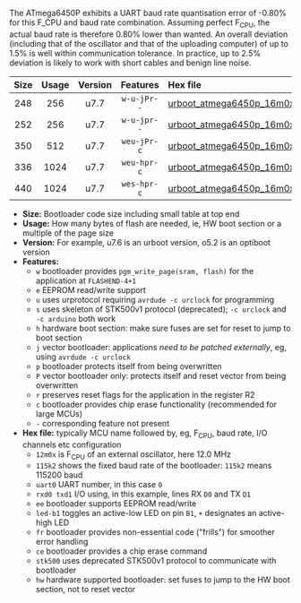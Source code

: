 The ATmega6450P exhibits a UART baud rate quantisation error of -0.80% for this F_CPU and baud rate combination. Assuming perfect F<sub>CPU</sub>, the actual baud rate is therefore 0.80% lower than wanted. An overall deviation (including that of the oscillator and that of the uploading computer) of up to 1.5% is well within communication tolerance. In practice, up to 2.5% deviation is likely to work with short cables and benign line noise.

|Size|Usage|Version|Features|Hex file|
|:-:|:-:|:-:|:-:|:--|
|248|256|u7.7|`w-u-jPr--`|[urboot_atmega6450p_16m0x_++57k6_uart0_rxe0_txe1_led+b7.hex](https://raw.githubusercontent.com/stefanrueger/urboot.hex/main/cores/megacore/atmega6450p/external_oscillator/fcpu_16m0x/br_++57k6/urboot_atmega6450p_16m0x_++57k6_uart0_rxe0_txe1_led+b7.hex)|
|252|256|u7.7|`w-u-jpr--`|[urboot_atmega6450p_16m0x_++57k6_uart0_rxe0_txe1_led+b7_fr.hex](https://raw.githubusercontent.com/stefanrueger/urboot.hex/main/cores/megacore/atmega6450p/external_oscillator/fcpu_16m0x/br_++57k6/urboot_atmega6450p_16m0x_++57k6_uart0_rxe0_txe1_led+b7_fr.hex)|
|350|512|u7.7|`weu-jPr-c`|[urboot_atmega6450p_16m0x_++57k6_uart0_rxe0_txe1_ee_led+b7_fr_ce.hex](https://raw.githubusercontent.com/stefanrueger/urboot.hex/main/cores/megacore/atmega6450p/external_oscillator/fcpu_16m0x/br_++57k6/urboot_atmega6450p_16m0x_++57k6_uart0_rxe0_txe1_ee_led+b7_fr_ce.hex)|
|336|1024|u7.7|`weu-hpr-c`|[urboot_atmega6450p_16m0x_++57k6_uart0_rxe0_txe1_ee_led+b7_fr_ce_hw.hex](https://raw.githubusercontent.com/stefanrueger/urboot.hex/main/cores/megacore/atmega6450p/external_oscillator/fcpu_16m0x/br_++57k6/urboot_atmega6450p_16m0x_++57k6_uart0_rxe0_txe1_ee_led+b7_fr_ce_hw.hex)|
|440|1024|u7.7|`wes-hpr-c`|[urboot_atmega6450p_16m0x_++57k6_uart0_rxe0_txe1_ee_led+b7_fr_ce_stk500_hw.hex](https://raw.githubusercontent.com/stefanrueger/urboot.hex/main/cores/megacore/atmega6450p/external_oscillator/fcpu_16m0x/br_++57k6/urboot_atmega6450p_16m0x_++57k6_uart0_rxe0_txe1_ee_led+b7_fr_ce_stk500_hw.hex)|

- **Size:** Bootloader code size including small table at top end
- **Usage:** How many bytes of flash are needed, ie, HW boot section or a multiple of the page size
- **Version:** For example, u7.6 is an urboot version, o5.2 is an optiboot version
- **Features:**
  + `w` bootloader provides `pgm_write_page(sram, flash)` for the application at `FLASHEND-4+1`
  + `e` EEPROM read/write support
  + `u` uses urprotocol requiring `avrdude -c urclock` for programming
  + `s` uses skeleton of STK500v1 protocol (deprecated); `-c urclock` and `-c arduino` both work
  + `h` hardware boot section: make sure fuses are set for reset to jump to boot section
  + `j` vector bootloader: applications *need to be patched externally*, eg, using `avrdude -c urclock`
  + `p` bootloader protects itself from being overwritten
  + `P` vector bootloader only: protects itself and reset vector from being overwritten
  + `r` preserves reset flags for the application in the register R2
  + `c` bootloader provides chip erase functionality (recommended for large MCUs)
  + `-` corresponding feature not present
- **Hex file:** typically MCU name followed by, eg, F<sub>CPU</sub>, baud rate, I/O channels etc configuration
  + `12m0x` is F<sub>CPU</sub> of an external oscillator, here 12.0 MHz
  + `115k2` shows the fixed baud rate of the bootloader: `115k2` means 115200 baud
  + `uart0` UART number, in this case `0`
  + `rxd0 txd1` I/O using, in this example, lines RX `D0` and TX `D1`
  + `ee` bootloader supports EEPROM read/write
  + `led-b1` toggles an active-low LED on pin `B1`, `+` designates an active-high LED
  + `fr` bootloader provides non-essential code ("frills") for smoother error handling
  + `ce` bootloader provides a chip erase command
  + `stk500` uses deprecated STK500v1 protocol to communicate with bootloader
  + `hw` hardware supported bootloader: set fuses to jump to the HW boot section, not to reset vector
